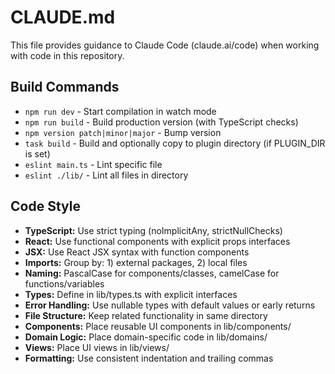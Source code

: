 # CLAUDE.md

This file provides guidance to Claude Code (claude.ai/code) when working with code in this repository.

## Build Commands
- `npm run dev` - Start compilation in watch mode
- `npm run build` - Build production version (with TypeScript checks)
- `npm version patch|minor|major` - Bump version
- `task build` - Build and optionally copy to plugin directory (if PLUGIN_DIR is set)
- `eslint main.ts` - Lint specific file
- `eslint ./lib/` - Lint all files in directory

## Code Style
- **TypeScript:** Use strict typing (noImplicitAny, strictNullChecks)
- **React:** Use functional components with explicit props interfaces
- **JSX:** Use React JSX syntax with function components
- **Imports:** Group by: 1) external packages, 2) local files
- **Naming:** PascalCase for components/classes, camelCase for functions/variables
- **Types:** Define in lib/types.ts with explicit interfaces
- **Error Handling:** Use nullable types with default values or early returns
- **File Structure:** Keep related functionality in same directory
- **Components:** Place reusable UI components in lib/components/
- **Domain Logic:** Place domain-specific code in lib/domains/
- **Views:** Place UI views in lib/views/
- **Formatting:** Use consistent indentation and trailing commas